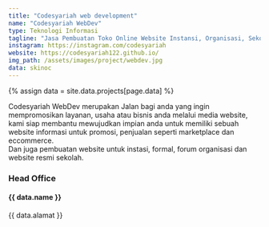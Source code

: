 ```yaml
---
title: "Codesyariah web development"
name: "Codesyariah WebDev"
type: Teknologi Informasi
tagline: "Jasa Pembuatan Toko Online Website Instansi, Organisasi, Sekolah Dan Lain-lain"
instagram: https://instagram.com/codesyariah
website: https://codesyariah122.github.io/
img_path: /assets/images/project/webdev.jpg
data: skinoc
---  
```

{% assign data = site.data.projects[page.data] %}

Codesyariah WebDev merupakan Jalan bagi anda yang ingin mempromosikan layanan, usaha atau bisnis anda melalui media website, kami siap membantu mewujudkan impian anda untuk memiliki sebuah website informasi untuk promosi, penjualan seperti marketplace dan eccommerce.  
Dan juga pembuatan website untuk instasi, formal, forum organisasi dan website resmi sekolah.

<h3>Head Office</h3>
<h4> {{ data.name }} </h4>
<p>{{ data.alamat }}</p>
